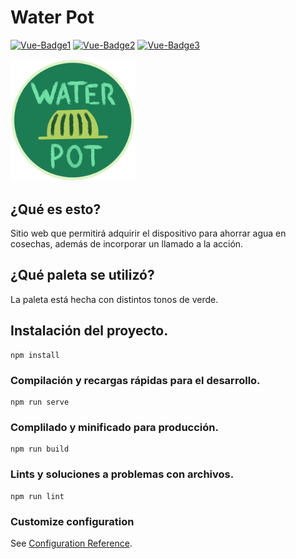 # Water Pot
[![Vue-Badge1](https://img.shields.io/badge/Vue-3.2.4-blue.svg)](https://github.com/vuejs/vue)
[![Vue-Badge2](https://img.shields.io/badge/Vue--CLI-4.5.13-brightgreen.svg)](https://github.com/vuejs/vue)
[![Vue-Badge3](https://img.shields.io/badge/Vue--router-4.0.11-yellow.svg)](https://github.com/vuejs/vue)

<img src="./docs/img/logo-water-pot.png" width="200" alt="Water-pot-logo">

## ¿Qué es esto?
Sitio web que permitirá adquirir el dispositivo para ahorrar agua en cosechas, además de incorporar un llamado a la acción.

## ¿Qué paleta se utilizó?
La paleta está hecha con distintos tonos de verde.

## Instalación del proyecto.
```
npm install
```

### Compilación y recargas rápidas para el desarrollo.
```
npm run serve
```

### Complilado y minificado para producción.
```
npm run build
```

### Lints y soluciones a problemas con archivos.
```
npm run lint
```

### Customize configuration
See [Configuration Reference](https://cli.vuejs.org/config/).
